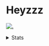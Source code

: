 # Heyzzz  

[![.](https://skillicons.dev/icons?i=ts,nextjs,nestjs,mongodb)](https://skillicons.dev)  

<details>
<summary>Stats</summary
<!--START_SECTION:waka-->

```txt
TypeScript   29 hrs 14 mins  ██████████████████████▒░░   89.19 %
JavaScript   1 hr 4 mins     ▓░░░░░░░░░░░░░░░░░░░░░░░░   03.30 %
CSS          1 hr 4 mins     ▓░░░░░░░░░░░░░░░░░░░░░░░░   03.26 %
JSON         45 mins         ▓░░░░░░░░░░░░░░░░░░░░░░░░   02.29 %
Bash         31 mins         ▒░░░░░░░░░░░░░░░░░░░░░░░░   01.60 %
```

<!--END_SECTION:waka-->
</details>
